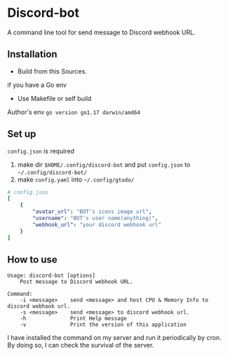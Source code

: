 # Discord-bot
A command line tool for send message to Discord webhook URL.

## Installation
- Build from this Sources.

if you have a Go env
- Use Makefile or self build

Author's env
`go version go1.17 darwin/amd64`

## Set up
`config.json` is required<br>
1. make dir `$HOME/.config/discord-bot` and put `config.json` to `~/.config/discord-bot/`
1. make `config.yaml` into `~/.config/gtodo/`<br>
```yaml
# config.json
[
    {
        "avatar_url": "BOT's icons image url",
        "username": "BOT's user name(anything)",
        "webhook_url": "your discord webhook url"
    }
]

```

## How to use
```
Usage: discord-bot [options]
    Post message to Discord webhook URL.

Command:
    -i <message>    send <message> and host CPU & Memory Info to discord webhook url.
    -s <message>    send <message> to discord webhook url.
    -h              Print Help message
    -v              Print the version of this application
```

I have installed the command on my server and run it periodically by cron. By doing so, I can check the survival of the server.
